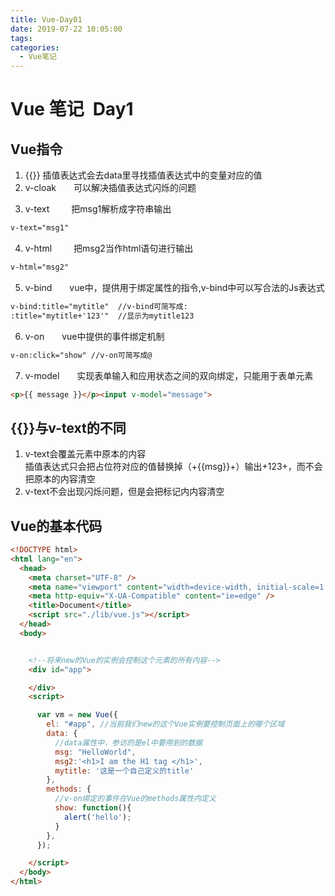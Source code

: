 ```yaml
---
title: Vue-Day01
date: 2019-07-22 10:05:00
tags:
categories: 
  - Vue笔记
---
```

# Vue 笔记&ensp;Day1
## Vue指令
1. {{}} 插值表达式会去data里寻找插值表达式中的变量对应的值
2. v-cloak&ensp;&ensp;&ensp;&ensp;可以解决插值表达式闪烁的问题
<!--more-->
3. v-text&emsp;&ensp;&ensp;&ensp;把msg1解析成字符串输出 
```html 
v-text="msg1"
```

4. v-html&emsp;&ensp;&ensp;&ensp;把msg2当作html语句进行输出 
```html
v-html="msg2"
```

5. v-bind&ensp;&ensp;&ensp;&ensp;vue中，提供用于绑定属性的指令,v-bind中可以写合法的Js表达式
```html
v-bind:title="mytitle"  //v-bind可简写成:
:title="mytitle+'123'"  //显示为mytitle123
```
6. v-on&ensp;&ensp;&ensp;&ensp;vue中提供的事件绑定机制
```html
v-on:click="show" //v-on可简写成@
```
7. v-model&ensp;&ensp;&ensp;&ensp;实现表单输入和应用状态之间的双向绑定，只能用于表单元素
```html 
<p>{{ message }}</p><input v-model="message">
```
## &#123;&#123;&#125;&#125;与v-text的不同
1. v-text会覆盖元素中原本的内容   
插值表达式只会把占位符对应的值替换掉（+{{msg}}+）输出+123+，而不会把原本的内容清空
2. v-text不会出现闪烁问题，但是会把标记内内容清空

## Vue的基本代码
```html
<!DOCTYPE html> 
<html lang="en">
  <head>
    <meta charset="UTF-8" />
    <meta name="viewport" content="width=device-width, initial-scale=1.0" />
    <meta http-equiv="X-UA-Compatible" content="ie=edge" />
    <title>Document</title>
    <script src="./lib/vue.js"></script> 
  </head>
  <body>


    <!--将来new的Vue的实例会控制这个元素的所有内容-->
    <div id="app">

    </div>
    <script>

      var vm = new Vue({
        el: "#app", //当前我们new的这个Vue实例要控制页面上的哪个区域
        data: {
          //data属性中，参访的是el中要用到的数据
          msg: "HelloWorld",
          msg2:'<h1>I am the H1 tag </h1>',
          mytitle: '这是一个自己定义的title' 
        },
        methods: { 
          //v-on绑定的事件在Vue的methods属性内定义
          show: function(){
            alert('hello');
          }
        },
      });

    </script>
  </body>
</html>
```